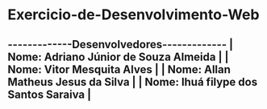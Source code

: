 # Exercicio-de-Desenvolvimento-Web

-------------Desenvolvedores-------------
| Nome: Adriano Júnior de Souza Almeida |
| Nome: Vitor Mesquita Alves            |
| Nome: Allan Matheus Jesus da Silva    |
| Nome: Ihuá filype dos Santos Saraiva  |
-----------------------------------------